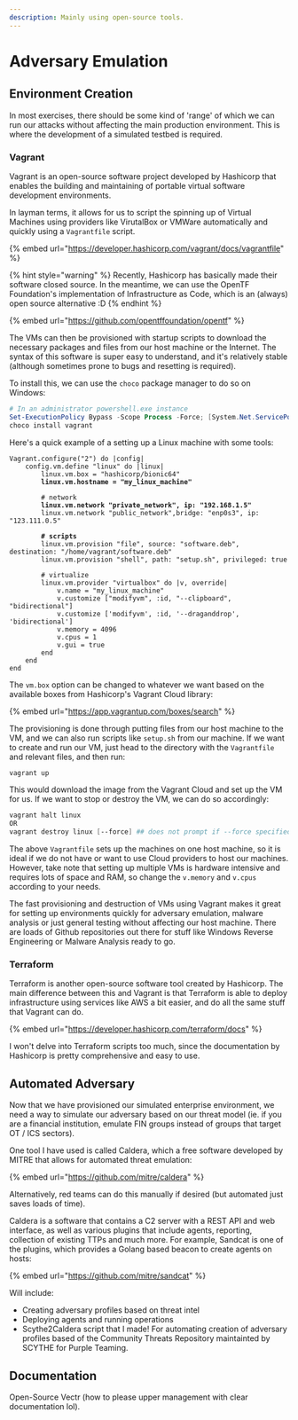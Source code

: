 ```yaml
---
description: Mainly using open-source tools.
---
```


# Adversary Emulation

## Environment Creation

In most exercises, there should be some kind of 'range' of which we can run our attacks without affecting the main production environment. This is where the development of a simulated testbed is required.&#x20;

### Vagrant

Vagrant is an open-source software project developed by Hashicorp that enables the building and maintaining of portable virtual software development environments.

In layman terms, it allows for us to script the spinning up of Virtual Machines using providers like VirutalBox or VMWare automatically and quickly using a `Vagrantfile` script.&#x20;

{% embed url="https://developer.hashicorp.com/vagrant/docs/vagrantfile" %}

{% hint style="warning" %}
Recently, Hashicorp has basically made their software closed source. In the meantime, we can use the OpenTF Foundation's implementation of Infrastructure as Code, which is an (always) open source alternative :D
{% endhint %}

{% embed url="https://github.com/opentffoundation/opentf" %}

The VMs can then be provisioned with startup scripts to download the necessary packages and files from our host machine or the Internet. The syntax of this software is super easy to understand, and it's relatively stable (although sometimes prone to bugs and resetting is required).

To install this, we can use the `choco` package manager to do so on Windows:

```powershell
# In an administrator powershell.exe instance
Set-ExecutionPolicy Bypass -Scope Process -Force; [System.Net.ServicePointManager]::SecurityProtocol = [System.Net.ServicePointManager]::SecurityProtocol -bor 3072; iex ((New-Object System.Net.WebClient).DownloadString('https://community.chocolatey.org/install.ps1'))
choco install vagrant
```

Here's a quick example of a setting up a Linux machine with some tools:

<pre><code>Vagrant.configure("2") do |config|
    config.vm.define "linux" do |linux|
        linux.vm.box = "hashicorp/bionic64"
<strong>        linux.vm.hostname = "my_linux_machine"
</strong>            
        # network
<strong>        linux.vm.network "private_network", ip: "192.168.1.5"
</strong>        linux.vm.network "public_network",bridge: "enp0s3", ip: "123.111.0.5"
            
<strong>        # scripts
</strong>        linux.vm.provision "file", source: "software.deb", destination: "/home/vagrant/software.deb"
        linux.vm.provision "shell", path: "setup.sh", privileged: true 
            
        # virtualize
        linux.vm.provider "virtualbox" do |v, override|
            v.name = "my_linux_machine"
            v.customize ["modifyvm", :id, "--clipboard", "bidirectional"]
            v.customize ['modifyvm', :id, '--draganddrop', 'bidirectional']
            v.memory = 4096
            v.cpus = 1
            v.gui = true
        end
    end
end
</code></pre>

The `vm.box` option can be changed to whatever we want based on the available boxes from Hashicorp's Vagrant Cloud library:

{% embed url="https://app.vagrantup.com/boxes/search" %}

The provisioning is done through putting files from our host machine to the VM, and we can also run scripts like `setup.sh` from our machine. If we want to create and run our VM, just head to the directory with the `Vagrantfile` and relevant files, and then run:

```powershell
vagrant up
```

This would download the image from the Vagrant Cloud and set up the VM for us. If we want to stop or destroy the VM, we can do so accordingly:

```powershell
vagrant halt linux
OR 
vagrant destroy linux [--force] ## does not prompt if --force specified
```

The above `Vagrantfile` sets up the machines on one host machine, so it is ideal if we do not have or want to use Cloud providers to host our machines. However, take note that setting up multiple VMs is hardware intensive and requires lots of space and RAM, so change the `v.memory` and `v.cpus` according to your needs.

The fast provisioning and destruction of VMs using Vagrant makes it great for setting up environments quickly for adversary emulation, malware analysis or just general testing without affecting our host machine. There are loads of Github repositories out there for stuff like Windows Reverse Engineering or Malware Analysis ready to go.&#x20;

### Terraform

Terraform is another open-source software tool created by Hashicorp. The main difference between this and Vagrant is that Terraform is able to deploy infrastructure using services like AWS a bit easier, and do all the same stuff that Vagrant can do.&#x20;

{% embed url="https://developer.hashicorp.com/terraform/docs" %}

I won't delve into Terraform scripts too much, since the documentation by Hashicorp is pretty comprehensive and easy to use.&#x20;

## Automated Adversary

Now that we have provisioned our simulated enterprise environment, we need a way to simulate our adversary based on our threat model (ie. if you are a financial institution, emulate FIN groups instead of groups that target OT / ICS sectors).&#x20;

One tool I have used is called Caldera, which a free software developed by MITRE that allows for automated threat emulation:

{% embed url="https://github.com/mitre/caldera" %}

Alternatively, red teams can do this manually if desired (but automated just saves loads of time).&#x20;

Caldera is a software that contains a C2 server with a REST API and web interface, as well as various plugins that include agents, reporting, collection of existing TTPs and much more. For example, Sandcat is one of the plugins, which provides a Golang based beacon to create agents on hosts:

{% embed url="https://github.com/mitre/sandcat" %}

Will include:

* Creating adversary profiles based on threat intel
* Deploying agents and running operations
* Scythe2Caldera script that I made! For automating creation of adversary profiles based of the Community Threats Repository maintainted by SCYTHE for Purple Teaming.

## Documentation

Open-Source Vectr (how to please upper management with clear documentation lol).&#x20;
